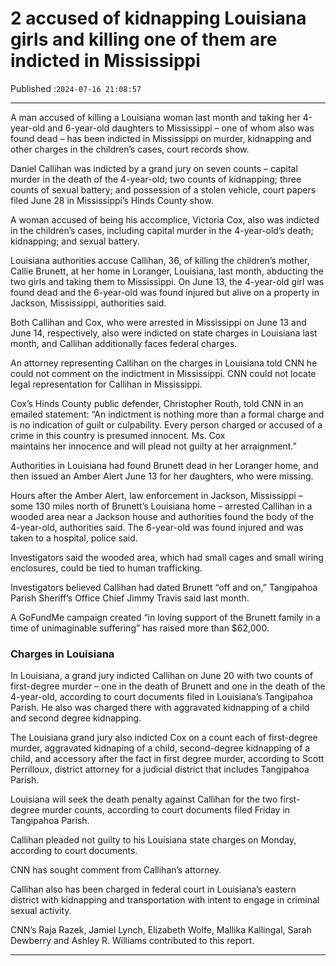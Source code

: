 # 2 accused of kidnapping Louisiana girls and killing one of them are indicted in Mississippi

Published :`2024-07-16 21:08:57`

---

A man accused of killing a Louisiana woman last month and taking her 4-year-old and 6-year-old daughters to Mississippi – one of whom also was found dead – has been indicted in Mississippi on murder, kidnapping and other charges in the children’s cases, court records show.

Daniel Callihan was indicted by a grand jury on seven counts – capital murder in the death of the 4-year-old; two counts of kidnapping; three counts of sexual battery; and possession of a stolen vehicle, court papers filed June 28 in Mississippi’s Hinds County show.

A woman accused of being his accomplice, Victoria Cox, also was indicted in the children’s cases, including capital murder in the 4-year-old’s death; kidnapping; and sexual battery.

Louisiana authorities accuse Callihan, 36, of killing the children’s mother, Callie Brunett, at her home in Loranger, Louisiana, last month, abducting the two girls and taking them to Mississippi. On June 13, the 4-year-old girl was found dead and the 6-year-old was found injured but alive on a property in Jackson, Mississippi, authorities said.

Both Callihan and Cox, who were arrested in Mississippi on June 13 and June 14, respectively, also were indicted on state charges in Louisiana last month, and Callihan additionally faces federal charges.

An attorney representing Callihan on the charges in Louisiana told CNN he could not comment on the indictment in Mississippi. CNN could not locate legal representation for Callihan in Mississippi.

Cox’s Hinds County public defender, Christopher Routh, told CNN in an emailed statement: “An indictment is nothing more than a formal charge and is no indication of guilt or culpability. Every person charged or accused of a crime in this country is presumed innocent. Ms. Cox maintains her innocence and will plead not guilty at her arraignment.”

Authorities in Louisiana had found Brunett dead in her Loranger home, and then issued an Amber Alert June 13 for her daughters, who were missing.

Hours after the Amber Alert, law enforcement in Jackson, Mississippi – some 130 miles north of Brunett’s Louisiana home – arrested Callihan in a wooded area near a Jackson house and authorities found the body of the 4-year-old, authorities said. The 6-year-old was found injured and was taken to a hospital, police said.

Investigators said the wooded area, which had small cages and small wiring enclosures, could be tied to human trafficking.

Investigators believed Callihan had dated Brunett “off and on,” Tangipahoa Parish Sheriff’s Office Chief Jimmy Travis said last month.

A GoFundMe campaign created “in loving support of the Brunett family in a time of unimaginable suffering” has raised more than $62,000.

### Charges in Louisiana

In Louisiana, a grand jury indicted Callihan on June 20 with two counts of first-degree murder – one in the death of Brunett and one in the death of the 4-year-old, according to court documents filed in Louisiana’s Tangipahoa Parish. He also was charged there with aggravated kidnapping of a child and second degree kidnapping.

The Louisiana grand jury also indicted Cox on a count each of first-degree murder, aggravated kidnaping of a child, second-degree kidnapping of a child, and accessory after the fact in first degree murder, according to Scott Perrilloux, district attorney for a judicial district that includes Tangipahoa Parish.

Louisiana will seek the death penalty against Callihan for the two first-degree murder counts, according to court documents filed Friday in Tangipahoa Parish.

Callihan pleaded not guilty to his Louisiana state charges on Monday, according to court documents.

CNN has sought comment from Callihan’s attorney.

Callihan also has been charged in federal court in Louisiana’s eastern district with kidnapping and transportation with intent to engage in criminal sexual activity.

CNN’s Raja Razek, Jamiel Lynch, Elizabeth Wolfe, Mallika Kallingal, Sarah Dewberry and Ashley R. Williams contributed to this report.

---

